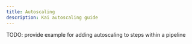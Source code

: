 ```yaml
---
title: Autoscaling 
description: Kai autoscaling guide
---
```


TODO: provide example for adding autoscaling to steps within a pipeline
